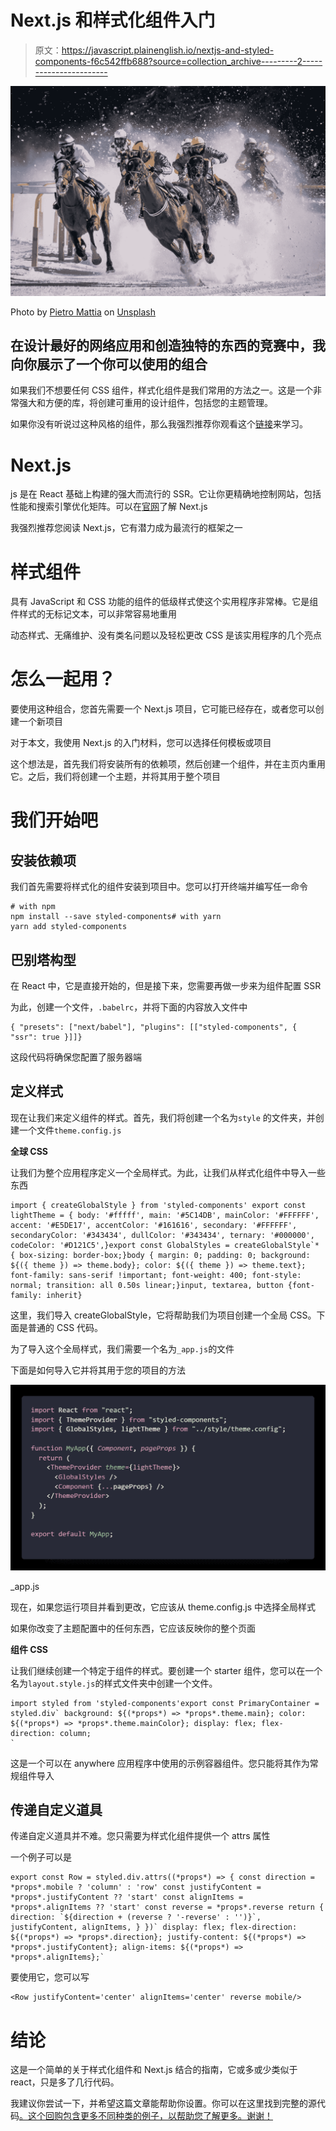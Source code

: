 # Next.js 和样式化组件入门

> 原文：<https://javascript.plainenglish.io/nextjs-and-styled-components-f6c542ffb688?source=collection_archive---------2----------------------->

![](img/398500cc58ba6232afb9917c09444788.png)

Photo by [Pietro Mattia](https://unsplash.com/@pietromattia?utm_source=medium&utm_medium=referral) on [Unsplash](https://unsplash.com?utm_source=medium&utm_medium=referral)

## 在设计最好的网络应用和创造独特的东西的竞赛中，我向你展示了一个你可以使用的组合

如果我们不想要任何 CSS 组件，样式化组件是我们常用的方法之一。这是一个非常强大和方便的库，将创建可重用的设计组件，包括您的主题管理。

如果你没有听说过这种风格的组件，那么我强烈推荐你观看这个[链接](https://styled-components.com/)来学习。

# Next.js

js 是在 React 基础上构建的强大而流行的 SSR。它让你更精确地控制网站，包括性能和搜索引擎优化矩阵。可以在[官网](https://nextjs.org/)了解 Next.js

我强烈推荐您阅读 Next.js，它有潜力成为最流行的框架之一

# 样式组件

具有 JavaScript 和 CSS 功能的组件的低级样式使这个实用程序非常棒。它是组件样式的无标记文本，可以非常容易地重用

动态样式、无痛维护、没有类名问题以及轻松更改 CSS 是该实用程序的几个亮点

# 怎么一起用？

要使用这种组合，您首先需要一个 Next.js 项目，它可能已经存在，或者您可以创建一个新项目

对于本文，我使用 Next.js 的入门材料，您可以选择任何模板或项目

这个想法是，首先我们将安装所有的依赖项，然后创建一个组件，并在主页内重用它。之后，我们将创建一个主题，并将其用于整个项目

# 我们开始吧

## 安装依赖项

我们首先需要将样式化的组件安装到项目中。您可以打开终端并编写任一命令

```
# with npm
npm install --save styled-components# with yarn
yarn add styled-components
```

## 巴别塔构型

在 React 中，它是直接开始的，但是接下来，您需要再做一步来为组件配置 SSR

为此，创建一个文件，`.babelrc`，并将下面的内容放入文件中

```
{ "presets": ["next/babel"], "plugins": [["styled-components", { "ssr": true }]]}
```

这段代码将确保您配置了服务器端

## 定义样式

现在让我们来定义组件的样式。首先，我们将创建一个名为`style` 的文件夹，并创建一个文件`theme.config.js`

**全球 CSS**

让我们为整个应用程序定义一个全局样式。为此，让我们从样式化组件中导入一些东西

```
import { createGlobalStyle } from 'styled-components' export const lightTheme = { body: '#fffff', main: '#5C14DB', mainColor: '#FFFFFF', accent: '#E5DE17', accentColor: '#161616', secondary: '#FFFFFF', secondaryColor: '#343434', dullColor: '#343434', ternary: '#000000', codeColor: '#D121C5',}export const GlobalStyles = createGlobalStyle`* { box-sizing: border-box;}body { margin: 0; padding: 0; background: ${({ theme }) => theme.body}; color: ${({ theme }) => theme.text}; font-family: sans-serif !important; font-weight: 400; font-style: normal; transition: all 0.50s linear;}input, textarea, button {font-family: inherit}
```

这里，我们导入 createGlobalStyle，它将帮助我们为项目创建一个全局 CSS。下面是普通的 CSS 代码。

为了导入这个全局样式，我们需要一个名为`_app.js`的文件

下面是如何导入它并将其用于您的项目的方法

![](img/9a407e130bd66c8fd7fda6baef8e7849.png)

_app.js

现在，如果您运行项目并看到更改，它应该从 theme.config.js 中选择全局样式

如果你改变了主题配置中的任何东西，它应该反映你的整个页面

**组件 CSS**

让我们继续创建一个特定于组件的样式。要创建一个 starter 组件，您可以在一个名为`layout.style.js`的样式文件夹中创建一个文件。

```
import styled from 'styled-components'export const PrimaryContainer = styled.div` background: ${(*props*) => *props*.theme.main}; color: ${(*props*) => *props*.theme.mainColor}; display: flex; flex-direction: column;
`
```

这是一个可以在 anywhere 应用程序中使用的示例容器组件。您只能将其作为常规组件导入

## 传递自定义道具

传递自定义道具并不难。您只需要为样式化组件提供一个 attrs 属性

一个例子可以是

```
export const Row = styled.div.attrs((*props*) => { const direction = *props*.mobile ? 'column' : 'row' const justifyContent = *props*.justifyContent ?? 'start' const alignItems = *props*.alignItems ?? 'start' const reverse = *props*.reverse return { direction: `${direction + (reverse ? '-reverse' : '')}`, justifyContent, alignItems, } })` display: flex; flex-direction: ${(*props*) => *props*.direction}; justify-content: ${(*props*) => *props*.justifyContent}; align-items: ${(*props*) => *props*.alignItems};`
```

要使用它，您可以写

```
<Row justifyContent='center' alignItems='center' reverse mobile/>
```

# 结论

这是一个简单的关于样式化组件和 Next.js 结合的指南，它或多或少类似于 react，只是多了几行代码。

我建议你尝试一下，并希望这篇文章能帮助你设置。你可以在这里找到完整的源代码[。这个回购包含更多不同种类的例子，以帮助您了解更多。谢谢！](https://github.com/Piyush-Use-Personal/next-styled-component)